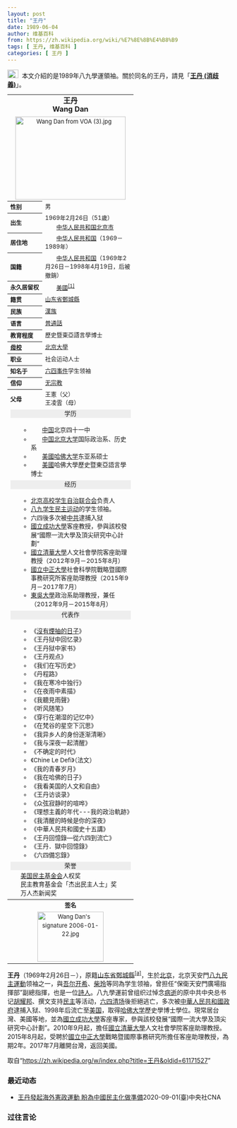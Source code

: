 ```yaml
---
layout: post
title: "王丹"
date: 1989-06-04
author: 维基百科
from: https://zh.wikipedia.org/wiki/%E7%8E%8B%E4%B8%B9
tags: [ 王丹, 维基百科 ]
categories: [ 王丹 ]
---
```

<div class="mw-parser-output"><div role="note" class="hatnote navigation-not-searchable"><a href="/wiki/Wikipedia:%E6%B6%88%E6%AD%A7%E4%B9%89" title="Wikipedia:消歧义"><img alt="Disambig gray.svg" src="//upload.wikimedia.org/wikipedia/commons/thumb/5/5f/Disambig_gray.svg/25px-Disambig_gray.svg.png" decoding="async" width="25" height="19" srcset="//upload.wikimedia.org/wikipedia/commons/thumb/5/5f/Disambig_gray.svg/38px-Disambig_gray.svg.png 1.5x, //upload.wikimedia.org/wikipedia/commons/thumb/5/5f/Disambig_gray.svg/50px-Disambig_gray.svg.png 2x" data-file-width="220" data-file-height="168"></a>&nbsp;&nbsp;本文介紹的是1989年八九學運領袖。關於同名的王丹，請見「<b><a href="/wiki/%E7%8E%8B%E4%B8%B9_(%E6%B6%88%E6%AD%A7%E7%BE%A9)" class="mw-disambig" title="王丹 (消歧義)">王丹 (消歧義)</a></b>」。</div>

<table class="infobox biography vcard" cellspacing="3" style="border-spacing:3px;width:22em;text-align:left;font-size:small;line-height:1.5em"><tbody><tr><th colspan="2" style="text-align:center;font-size:125%;font-weight:bold"><span class="fn">王丹<br>Wang Dan</span></th></tr><tr><td colspan="2" style="text-align:center"><a href="/wiki/File:Wang_Dan_from_VOA_(3).jpg" class="image"><img alt="Wang Dan from VOA (3).jpg" src="//upload.wikimedia.org/wikipedia/commons/thumb/6/6b/Wang_Dan_from_VOA_%283%29.jpg/250px-Wang_Dan_from_VOA_%283%29.jpg" decoding="async" width="250" height="188" srcset="//upload.wikimedia.org/wikipedia/commons/thumb/6/6b/Wang_Dan_from_VOA_%283%29.jpg/375px-Wang_Dan_from_VOA_%283%29.jpg 1.5x, //upload.wikimedia.org/wikipedia/commons/thumb/6/6b/Wang_Dan_from_VOA_%283%29.jpg/500px-Wang_Dan_from_VOA_%283%29.jpg 2x" data-file-width="4000" data-file-height="3000"></a></td></tr><tr><th scope="row" style="text-align:left;white-space: nowrap;;">性别</th><td style="">男</td></tr><tr><th scope="row" style="text-align:left;white-space: nowrap;;">出生</th><td style=""><span style="display:none"> (<span class="bday">1969-02-26</span>) </span>1969年2月26日<span class="noprint ForceAgeToShow">（<span class="currentage"></span>51歲）</span><br><span class="birthplace"><span class="flagicon"><img alt="" src="//upload.wikimedia.org/wikipedia/commons/thumb/f/fa/Flag_of_the_People%27s_Republic_of_China.svg/22px-Flag_of_the_People%27s_Republic_of_China.svg.png" decoding="async" width="22" height="15" class="thumbborder" srcset="//upload.wikimedia.org/wikipedia/commons/thumb/f/fa/Flag_of_the_People%27s_Republic_of_China.svg/33px-Flag_of_the_People%27s_Republic_of_China.svg.png 1.5x, //upload.wikimedia.org/wikipedia/commons/thumb/f/fa/Flag_of_the_People%27s_Republic_of_China.svg/44px-Flag_of_the_People%27s_Republic_of_China.svg.png 2x" data-file-width="900" data-file-height="600">&nbsp;</span><a href="/wiki/%E4%B8%AD%E5%8D%8E%E4%BA%BA%E6%B0%91%E5%85%B1%E5%92%8C%E5%9B%BD" title="中华人民共和国">中华人民共和国</a><a href="/wiki/%E5%8C%97%E4%BA%AC%E5%B8%82" title="北京市">北京市</a></span></td></tr><tr><th scope="row" style="text-align:left;white-space: nowrap;;">居住地</th><td class="label" style=""><span class="flagicon"><img alt="" src="//upload.wikimedia.org/wikipedia/commons/thumb/f/fa/Flag_of_the_People%27s_Republic_of_China.svg/22px-Flag_of_the_People%27s_Republic_of_China.svg.png" decoding="async" width="22" height="15" class="thumbborder" srcset="//upload.wikimedia.org/wikipedia/commons/thumb/f/fa/Flag_of_the_People%27s_Republic_of_China.svg/33px-Flag_of_the_People%27s_Republic_of_China.svg.png 1.5x, //upload.wikimedia.org/wikipedia/commons/thumb/f/fa/Flag_of_the_People%27s_Republic_of_China.svg/44px-Flag_of_the_People%27s_Republic_of_China.svg.png 2x" data-file-width="900" data-file-height="600">&nbsp;</span><a href="/wiki/%E4%B8%AD%E5%8D%8E%E4%BA%BA%E6%B0%91%E5%85%B1%E5%92%8C%E5%9B%BD" title="中华人民共和国">中华人民共和国</a>（1969－1989年）</td></tr><tr><th scope="row" style="text-align:left;white-space: nowrap;;">国籍</th><td class="category" style=""><span class="flagicon"><img alt="" src="//upload.wikimedia.org/wikipedia/commons/thumb/f/fa/Flag_of_the_People%27s_Republic_of_China.svg/22px-Flag_of_the_People%27s_Republic_of_China.svg.png" decoding="async" width="22" height="15" class="thumbborder" srcset="//upload.wikimedia.org/wikipedia/commons/thumb/f/fa/Flag_of_the_People%27s_Republic_of_China.svg/33px-Flag_of_the_People%27s_Republic_of_China.svg.png 1.5x, //upload.wikimedia.org/wikipedia/commons/thumb/f/fa/Flag_of_the_People%27s_Republic_of_China.svg/44px-Flag_of_the_People%27s_Republic_of_China.svg.png 2x" data-file-width="900" data-file-height="600">&nbsp;</span><a href="/wiki/%E4%B8%AD%E5%8D%8E%E4%BA%BA%E6%B0%91%E5%85%B1%E5%92%8C%E5%9B%BD" title="中华人民共和国">中华人民共和国</a>（1969年2月26日－1998年4月19日，后被撤銷）</td></tr><tr><th scope="row" style="text-align:left;white-space: nowrap;;">永久居留权</th><td style=""><span class="flagicon"><img alt="" src="//upload.wikimedia.org/wikipedia/commons/thumb/a/a4/Flag_of_the_United_States.svg/22px-Flag_of_the_United_States.svg.png" decoding="async" width="22" height="12" class="thumbborder" srcset="//upload.wikimedia.org/wikipedia/commons/thumb/a/a4/Flag_of_the_United_States.svg/33px-Flag_of_the_United_States.svg.png 1.5x, //upload.wikimedia.org/wikipedia/commons/thumb/a/a4/Flag_of_the_United_States.svg/44px-Flag_of_the_United_States.svg.png 2x" data-file-width="1235" data-file-height="650">&nbsp;</span><a href="/wiki/%E7%BE%8E%E5%9C%8B" class="mw-redirect" title="美國">美國</a><sup id="cite_ref-1" class="reference"><a href="#cite_note-1">[1]</a></sup></td></tr><tr><th scope="row" style="text-align:left;white-space: nowrap;;">籍贯</th><td style=""><a href="/wiki/%E5%B1%B1%E4%B8%9C%E7%9C%81" title="山东省">山东省</a><a href="/wiki/%E9%84%84%E5%9F%8E%E7%B8%A3" class="mw-redirect" title="鄄城縣">鄄城縣</a></td></tr><tr><th scope="row" style="text-align:left;white-space: nowrap;;">民族</th><td class="category" style=""><a href="/wiki/%E6%BC%A2%E6%97%8F" class="mw-redirect" title="漢族">漢族</a></td></tr><tr><th scope="row" style="text-align:left;white-space: nowrap;;">语言</th><td style=""><a href="/wiki/%E6%99%AE%E9%80%9A%E8%A9%B1" class="mw-redirect" title="普通話">普通話</a></td></tr><tr><th scope="row" style="text-align:left;white-space: nowrap;;">教育程度</th><td style="">歷史暨東亞語言學博士</td></tr><tr><th scope="row" style="text-align:left;white-space: nowrap;;"><a href="/wiki/%E6%AF%8D%E6%A0%A1" title="母校">母校</a></th><td style=""><a href="/wiki/%E5%8C%97%E4%BA%AC%E5%A4%A7%E5%AD%B8" class="mw-redirect" title="北京大學">北京大學</a></td></tr><tr><th scope="row" style="text-align:left;white-space: nowrap;;">职业</th><td class="role" style="">社会运动人士</td></tr><tr><th scope="row" style="text-align:left;white-space: nowrap;;">知名于</th><td style=""><a href="/wiki/%E5%85%AD%E5%9B%9B%E4%BA%8B%E4%BB%B6" title="六四事件">六四事件</a>学生领袖</td></tr><tr><th scope="row" style="text-align:left;white-space: nowrap;;">信仰</th><td class="category" style=""><a href="/wiki/%E6%97%A0%E5%AE%97%E6%95%99" title="无宗教">无宗教</a></td></tr><tr><th scope="row" style="text-align:left;white-space: nowrap;;">父母</th><td style="">王憲（父）<br>王凌雲（母）</td></tr><tr><td colspan="2" style="text-align:center;"><div class="NavFrame collapsed" style="border: none; padding: 0;">
<div class="NavHead" style="font-size: 105%; background-color: #eee;">学历</div>
<ul class="NavContent" style="list-style: none none; margin-left: 0; text-align: left; font-size: 105%; margin-top: 0; margin-bottom: 0; line-height: inherit;"><li style="line-height: inherit; margin: 0"><dl style="margin: 0; padding: 0.25em 0 0 0; border; none; text-align: left;">
<ul><li><span class="flagicon"><img alt="" src="//upload.wikimedia.org/wikipedia/commons/thumb/f/fa/Flag_of_the_People%27s_Republic_of_China.svg/22px-Flag_of_the_People%27s_Republic_of_China.svg.png" decoding="async" width="22" height="15" class="thumbborder" srcset="//upload.wikimedia.org/wikipedia/commons/thumb/f/fa/Flag_of_the_People%27s_Republic_of_China.svg/33px-Flag_of_the_People%27s_Republic_of_China.svg.png 1.5x, //upload.wikimedia.org/wikipedia/commons/thumb/f/fa/Flag_of_the_People%27s_Republic_of_China.svg/44px-Flag_of_the_People%27s_Republic_of_China.svg.png 2x" data-file-width="900" data-file-height="600">&nbsp;</span><a href="/wiki/%E4%B8%AD%E5%8D%8E%E4%BA%BA%E6%B0%91%E5%85%B1%E5%92%8C%E5%9B%BD" title="中华人民共和国">中国</a>北京四十一中</li>
<li><span class="flagicon"><img alt="" src="//upload.wikimedia.org/wikipedia/commons/thumb/f/fa/Flag_of_the_People%27s_Republic_of_China.svg/22px-Flag_of_the_People%27s_Republic_of_China.svg.png" decoding="async" width="22" height="15" class="thumbborder" srcset="//upload.wikimedia.org/wikipedia/commons/thumb/f/fa/Flag_of_the_People%27s_Republic_of_China.svg/33px-Flag_of_the_People%27s_Republic_of_China.svg.png 1.5x, //upload.wikimedia.org/wikipedia/commons/thumb/f/fa/Flag_of_the_People%27s_Republic_of_China.svg/44px-Flag_of_the_People%27s_Republic_of_China.svg.png 2x" data-file-width="900" data-file-height="600">&nbsp;</span><a href="/wiki/%E4%B8%AD%E5%8D%8E%E4%BA%BA%E6%B0%91%E5%85%B1%E5%92%8C%E5%9B%BD" title="中华人民共和国">中国</a><a href="/wiki/%E5%8C%97%E4%BA%AC%E5%A4%A7%E5%AD%A6" title="北京大学">北京大学</a>国际政治系、历史系</li>
<li><span class="flagicon"><img alt="" src="//upload.wikimedia.org/wikipedia/commons/thumb/a/a4/Flag_of_the_United_States.svg/22px-Flag_of_the_United_States.svg.png" decoding="async" width="22" height="12" class="thumbborder" srcset="//upload.wikimedia.org/wikipedia/commons/thumb/a/a4/Flag_of_the_United_States.svg/33px-Flag_of_the_United_States.svg.png 1.5x, //upload.wikimedia.org/wikipedia/commons/thumb/a/a4/Flag_of_the_United_States.svg/44px-Flag_of_the_United_States.svg.png 2x" data-file-width="1235" data-file-height="650">&nbsp;</span><a href="/wiki/%E7%BE%8E%E5%9C%8B" class="mw-redirect" title="美國">美國</a><a href="/wiki/%E5%93%88%E4%BD%9B%E5%A4%A7%E5%AD%A6" title="哈佛大学">哈佛大学</a>东亚系硕士</li>
<li><span class="flagicon"><img alt="" src="//upload.wikimedia.org/wikipedia/commons/thumb/a/a4/Flag_of_the_United_States.svg/22px-Flag_of_the_United_States.svg.png" decoding="async" width="22" height="12" class="thumbborder" srcset="//upload.wikimedia.org/wikipedia/commons/thumb/a/a4/Flag_of_the_United_States.svg/33px-Flag_of_the_United_States.svg.png 1.5x, //upload.wikimedia.org/wikipedia/commons/thumb/a/a4/Flag_of_the_United_States.svg/44px-Flag_of_the_United_States.svg.png 2x" data-file-width="1235" data-file-height="650">&nbsp;</span><a href="/wiki/%E7%BE%8E%E5%9C%8B" class="mw-redirect" title="美國">美國</a>哈佛大學歷史暨東亞語言學博士</li></ul>
</dl></li></ul>
</div></td></tr><tr><td colspan="2" style="text-align:center;"><div class="NavFrame collapsed" style="border: none; padding: 0;">
<div class="NavHead" style="font-size: 105%; background-color: #eee;">经历</div>
<ul class="NavContent" style="list-style: none none; margin-left: 0; text-align: left; font-size: 105%; margin-top: 0; margin-bottom: 0; line-height: inherit;"><li style="line-height: inherit; margin: 0"><dl style="margin: 0; padding: 0.25em 0 0 0; border; none; text-align: left;">
<ul><li><a href="/wiki/%E5%8C%97%E4%BA%AC%E9%AB%98%E6%A0%A1%E5%AD%A6%E7%94%9F%E8%87%AA%E6%B2%BB%E8%81%94%E5%90%88%E4%BC%9A" title="北京高校学生自治联合会">北京高校学生自治联合会</a>负责人</li>
<li><a href="/wiki/%E5%85%AB%E4%B9%9D%E5%AD%A6%E7%94%9F%E6%B0%91%E4%B8%BB%E8%BF%90%E5%8A%A8" class="mw-redirect" title="八九学生民主运动">八九学生民主运动</a>的学生领袖。</li>
<li>六四後多次被<a href="/wiki/%E4%B8%AD%E8%8F%AF%E4%BA%BA%E6%B0%91%E5%85%B1%E5%92%8C%E5%9C%8B%E6%94%BF%E5%BA%9C" title="中華人民共和國政府">中共</a>逮捕入狱</li>
<li><a href="/wiki/%E5%9C%8B%E7%AB%8B%E6%88%90%E5%8A%9F%E5%A4%A7%E5%AD%B8" title="國立成功大學">國立成功大學</a>客座教授，參與該校發展“國際一流大學及頂尖研究中心計劃”</li>
<li><a href="/wiki/%E5%9C%8B%E7%AB%8B%E6%B8%85%E8%8F%AF%E5%A4%A7%E5%AD%B8" title="國立清華大學">國立清華大學</a>人文社會學院客座助理教授（2012年9月－2015年8月）</li>
<li><a href="/wiki/%E5%9C%8B%E7%AB%8B%E4%B8%AD%E6%AD%A3%E5%A4%A7%E5%AD%B8" title="國立中正大學">國立中正大學</a>社會科學院戰略暨國際事務研究所客座助理教授（2015年9月－2017年7月）</li>
<li><a href="/wiki/%E6%9D%B1%E5%90%B3%E5%A4%A7%E5%AD%B8_(%E5%8F%B0%E7%81%A3)" class="mw-redirect" title="東吳大學 (台灣)">東吳大學</a>政治系助理教授，兼任（2012年9月－2015年8月）</li></ul>
</dl></li></ul>
</div></td></tr><tr><td colspan="2" style="text-align:center;"><div class="NavFrame collapsed" style="border: none; padding: 0;">
<div class="NavHead" style="font-size: 105%; background-color: #eee;">代表作</div>
<ul class="NavContent" style="list-style: none none; margin-left: 0; text-align: left; font-size: 105%; margin-top: 0; margin-bottom: 0; line-height: inherit;"><li style="line-height: inherit; margin: 0"><dl style="margin: 0; padding: 0.25em 0 0 0; border; none; text-align: left;">
<ul><li>《<a href="/wiki/%E6%B2%A1%E6%9C%89%E7%83%9F%E6%8A%BD%E7%9A%84%E6%97%A5%E5%AD%90" title="没有烟抽的日子">沒有煙抽的日子</a>》</li>
<li>《王丹狱中回忆录》</li>
<li>《王丹狱中家书》</li>
<li>《王丹观点》</li>
<li>《我们在写历史》</li>
<li>《丹程路》</li>
<li>《我在寒冷中独行》</li>
<li>《在夜雨中素描》</li>
<li>《我聽見雨聲》</li>
<li>《听风随笔》</li>
<li>《穿行在潮湿的记忆中》</li>
<li>《在梵谷的星空下沉思》</li>
<li>《我异乡人的身份逐渐清晰》</li>
<li>《我与深夜一起清醒》</li>
<li>《不确定的时代》</li>
<li>《Chine Le Defi》（法文）</li>
<li>《我的青春岁月》</li>
<li>《我在哈佛的日子》</li>
<li>《我看美国的人文和自由》</li>
<li>《王丹访谈录》</li>
<li>《众弦寂静时的喧哗》</li>
<li>《理想主義的年代---我的政治軌跡》</li>
<li>《我清醒的時候是你的深夜》</li>
<li>《中華人民共和國史十五講》</li>
<li>《王丹回憶錄—從六四到流亡》</li>
<li>《王丹．獄中回憶錄》</li>
<li>《六四備忘錄》</li></ul>
</dl></li></ul>
</div></td></tr><tr><td colspan="2" style="text-align:center;"><div class="NavFrame collapsed" style="border: none; padding: 0;">
<div class="NavHead" style="font-size: 105%; background-color: #eee;">荣誉</div>
<ul class="NavContent" style="list-style: none none; margin-left: 0; text-align: left; font-size: 105%; margin-top: 0; margin-bottom: 0; line-height: inherit;"><li style="line-height: inherit; margin: 0"><dl style="margin: 0; padding: 0.25em 0 0 0; border; none; text-align: left;">
<a href="/wiki/%E7%BE%8E%E5%9B%BD%E6%B0%91%E4%B8%BB%E5%9F%BA%E9%87%91%E4%BC%9A" class="mw-redirect" title="美国民主基金会">美国民主基金会</a>人权奖<br>民主教育基金会「杰出民主人士」奖<br>万人杰新闻奖
</dl></li></ul>
</div></td></tr><tr><th colspan="2" style="text-align:center;">签名</th></tr><tr><td colspan="2" style="text-align:center;"><a href="/wiki/File:Wang_Dan%27s_signature_2006-01-22.jpg" class="image"><img alt="Wang Dan's signature 2006-01-22.jpg" src="//upload.wikimedia.org/wikipedia/commons/thumb/d/d0/Wang_Dan%27s_signature_2006-01-22.jpg/150px-Wang_Dan%27s_signature_2006-01-22.jpg" decoding="async" width="150" height="113" srcset="//upload.wikimedia.org/wikipedia/commons/thumb/d/d0/Wang_Dan%27s_signature_2006-01-22.jpg/225px-Wang_Dan%27s_signature_2006-01-22.jpg 1.5x, //upload.wikimedia.org/wikipedia/commons/thumb/d/d0/Wang_Dan%27s_signature_2006-01-22.jpg/300px-Wang_Dan%27s_signature_2006-01-22.jpg 2x" data-file-width="1106" data-file-height="830"></a></td></tr></tbody></table>
<p><b>王丹</b>（1969年2月26日<span class="useeditintro" title="Template:BLP editintro">－</span>），原籍<a href="/wiki/%E5%B1%B1%E4%B8%9C%E7%9C%81" title="山东省">山东省</a><a href="/wiki/%E9%84%84%E5%9F%8E%E7%B8%A3" class="mw-redirect" title="鄄城縣">鄄城縣</a><sup id="cite_ref-2" class="reference"><a href="#cite_note-2">[a]</a></sup>，生於<a href="/wiki/%E5%8C%97%E4%BA%AC" class="mw-redirect" title="北京">北京</a>，北京天安門<a href="/wiki/%E5%85%AD%E5%9B%9B%E4%BA%8B%E4%BB%B6" title="六四事件">八九民主運動</a>领袖之一，與<a href="/wiki/%E5%90%BE%E5%B0%94%E5%BC%80%E5%B8%8C" class="mw-redirect" title="吾尔开希">吾尔开希</a>、<a href="/wiki/%E6%9F%B4%E7%8E%B2" title="柴玲">柴玲</a>等同為学生领袖，曾担任“保衛天安門廣場指揮部”副總指揮，也是一位<a href="/wiki/%E8%A9%A9%E4%BA%BA" class="mw-redirect" title="詩人">詩人</a>。八九學運前曾组织过悼念<a href="/wiki/%E8%83%A1%E8%80%80%E9%82%A6%E4%B9%8B%E6%AD%BB" title="胡耀邦之死">病逝</a>的原中共中央总书记<a href="/wiki/%E8%83%A1%E8%80%80%E9%82%A6" title="胡耀邦">胡耀邦</a>、撰文支持<a href="/wiki/%E6%B0%91%E4%B8%BB" title="民主">民主</a>等活动，<a href="/wiki/%E5%85%AD%E5%9B%9B%E6%B8%85%E5%9C%BA" title="六四清场">六四清场</a>後拒絕逃亡，多次被<a href="/wiki/%E4%B8%AD%E8%8F%AF%E4%BA%BA%E6%B0%91%E5%85%B1%E5%92%8C%E5%9C%8B%E6%94%BF%E5%BA%9C" title="中華人民共和國政府">中華人民共和國政府</a>逮捕入狱、1998年后流亡至<a href="/wiki/%E7%BE%8E%E5%9B%BD" title="美国">美国</a>，取得<a href="/wiki/%E5%93%88%E4%BD%9B%E5%A4%A7%E5%AD%A6" title="哈佛大学">哈佛大学</a>歷史學博士學位。現常居台灣、美國等地，並為<a href="/wiki/%E5%9C%8B%E7%AB%8B%E6%88%90%E5%8A%9F%E5%A4%A7%E5%AD%B8" title="國立成功大學">國立成功大學</a>客座專家，參與該校發展“國際一流大學及頂尖研究中心計劃”。2010年9月起，擔任<a href="/wiki/%E5%9C%8B%E7%AB%8B%E6%B8%85%E8%8F%AF%E5%A4%A7%E5%AD%B8" title="國立清華大學">國立清華大學</a>人文社會學院客座助理教授。2015年8月起，受聘於<a href="/wiki/%E5%9C%8B%E7%AB%8B%E4%B8%AD%E6%AD%A3%E5%A4%A7%E5%AD%B8" title="國立中正大學">國立中正大學</a>戰略暨國際事務研究所擔任客座助理教授，為期2年。2017年7月離開台灣，返回美國。
</p>
</div><noscript><img src="//zh.wikipedia.org/wiki/Special:CentralAutoLogin/start?type=1x1" alt="" title="" width="1" height="1" style="border: none; position: absolute;"></noscript>
<div class="printfooter">取自“<a dir="ltr" href="https://zh.wikipedia.org/w/index.php?title=王丹&amp;oldid=61171527">https://zh.wikipedia.org/w/index.php?title=王丹&amp;oldid=61171527</a>”</div><div id="recent-news"><h3>最近动态</h3><ul><li><a href="https://nodebe4.github.io/waimei/2020-09-01/%E7%8E%8B%E4%B8%B9%E7%99%BC%E8%B5%B7%E6%B5%B7%E5%A4%96%E6%86%B2%E6%94%BF%E9%81%8B%E5%8B%95-%E7%9B%BC%E7%82%BA%E4%B8%AD%E5%9C%8B%E6%B0%91%E4%B8%BB%E5%8C%96%E5%81%9A%E6%BA%96%E5%82%99" title="王丹發起海外憲政運動 盼為中國民主化做準備—— （中央社記者繆宗翰台北1日電）六四學運領袖、美國智庫「對話中國」創辦人王丹等人今晚在華府舉行線上記者會，宣布啟動海外憲政運動，希望藉此凝聚海外華人...">王丹發起海外憲政運動  盼為中國民主化做準備</a><time>2020-09-01</time><a class="tag">(臺)中央社CNA</a></li>
</ul></div><div id="open-opinion"><h3>过往言论</h3><ul></ul></div>